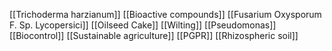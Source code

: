 [[Trichoderma harzianum]]
[[Bioactive compounds]]
[[Fusarium Oxysporum F. Sp. Lycopersici]]
[[Oilseed Cake]]
[[Wilting]]
[[Pseudomonas]]
[[Biocontrol]]
[[Sustainable agriculture]]
[[PGPR]]
[[Rhizospheric soil]]
